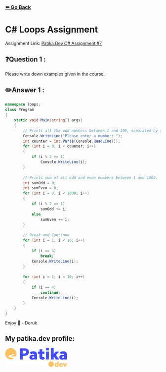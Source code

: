 ### [⬅️ Go Back](../../README.md)

# C# Loops Assignment

Assignment Link: [Patika.Dev C# Assignment #7](https://app.patika.dev/courses/csharp-101/1-for-dongusu-break-continue)

## ❓Question 1 :

Please write down examples given in the course.

## ✏️Answer 1 :

```c#
namespace loops;
class Program
{
    static void Main(string[] args)
    {
        // Prints all the odd numbers between 1 and 100, separated by a comma.
        Console.WriteLine("Please enter a number: ");
        int counter = int.Parse(Console.ReadLine());
        for (int i = 0; i < counter; i++)
        {
            if (i % 2 == 1)
                Console.WriteLine(i);
        }

        // Prints sum of all odd and even numbers between 1 and 1000.
        int sumOdd = 0;
        int sumEven = 0;
        for (int i = 0; i < 1000; i++)
        {
            if (i % 2 == 1)
                sumOdd += i;
            else
                sumEven += i;
        }

        // Break and Continue
        for (int i = 1; i < 10; i++)
        {
            if (i == 4)
                break;
            Console.WriteLine(i);
        }

        for (int i = 1; i < 10; i++)
        {
            if (i == 4)
                continue;
            Console.WriteLine(i);
        }
    }
}
```

Enjoy 🚀 - Doruk

## My patika.dev profile:

<a href="https://app.patika.dev/kaolin"><img src="../../assets/newPatikaLogo.svg" width=200/></a>

